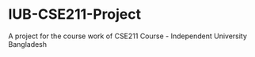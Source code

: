 # IUB-CSE211-Project
A project for the course work of CSE211 Course - Independent University Bangladesh
